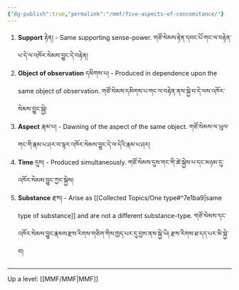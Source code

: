 ```yaml
---
{"dg-publish":true,"permalink":"/mmf/five-aspects-of-concomitance/"}
---
```


1. **Support** རྟེན། - Same supporting sense-power.
   གཙོ་སེམས་རྟེན་དབང་པོ་གང་ལ་བརྟེན་པ་དེ་ལ་འཁོར་སེམས་བྱུང་དེ་བརྟེན།
2. **Object of observation** དམིགས་པ། - Produced in dependence upon the same object of observation.
   གཙོ་སེམས་དམིགས་པ་གང་ལ་བརྟེན་ནས་སྐྱེ་བ་དེ་ལས་འཁོར་སེམས་བྱུང་སྐྱེ། 
3. **Aspect** རྣམ་པ། - Dawning of the aspect of the same object.
   གཙོ་སེམས་ལ་ཡུལ་གང་གི་རྣམ་པ་ཤར་བ་ལྟར་འཁོར་སེམས་བྱུང་དེ་ལ་དེའི་རྣམ་པ་ཤར།   
4. **Time** དུས། - Produced simultaneously.
   གཙོ་སེམས་དུས་གང་གི་ཚེ་སྐྱེས་པ་དང་མཉམ་དུ་འཁོར་སེམས་བྱུང་ཀྱང་སྐྱེས།
5. **Substance** རྫས། - Arise as [[Collected Topics/One type#^7e1ba9\|same type of substance]] and are not a different substance-type.
   གཙོ་སེམས་དང་འཁོར་སེམས་བྱུང་རྣམས་རྫས་རིགས་གཅིག་གིས་ཁྱད་པར་དུ་བྱས་ནས་སྐྱེ་ཡི། རྫས་རིགས་ཐ་དད་པར་མི་སྐྱེ་བ།

---
Up a level: [[MMF/MMF\|MMF]]